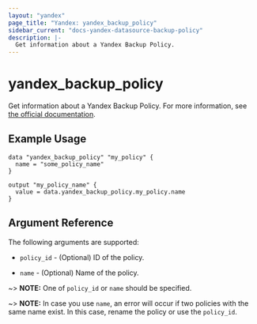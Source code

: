 ```yaml
---
layout: "yandex"
page_title: "Yandex: yandex_backup_policy"
sidebar_current: "docs-yandex-datasource-backup-policy"
description: |-
  Get information about a Yandex Backup Policy.
---
```


# yandex\_backup\_policy

Get information about a Yandex Backup Policy. For more information, see
[the official documentation](https://yandex.cloud/docs/backup/concepts/policy).

## Example Usage

```hcl
data "yandex_backup_policy" "my_policy" {
  name = "some_policy_name"
}

output "my_policy_name" {
  value = data.yandex_backup_policy.my_policy.name
}
```

## Argument Reference

The following arguments are supported:

* `policy_id` - (Optional) ID of the policy.

* `name` - (Optional) Name of the policy.

~> **NOTE:** One of `policy_id` or `name` should be specified.

~> **NOTE:** In case you use `name`, an error will occur if two policies with the same name exist.
In this case, rename the policy or use the `policy_id`. 